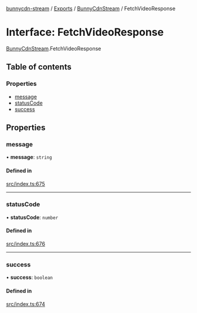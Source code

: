 [bunnycdn-stream](../README.md) / [Exports](../modules.md) / [BunnyCdnStream](../modules/BunnyCdnStream.md) / FetchVideoResponse

# Interface: FetchVideoResponse

[BunnyCdnStream](../modules/BunnyCdnStream.md).FetchVideoResponse

## Table of contents

### Properties

- [message](BunnyCdnStream.FetchVideoResponse.md#message)
- [statusCode](BunnyCdnStream.FetchVideoResponse.md#statuscode)
- [success](BunnyCdnStream.FetchVideoResponse.md#success)

## Properties

### message

• **message**: `string`

#### Defined in

[src/index.ts:675](https://github.com/dan-online/bunnycdn-stream/blob/43fdbc3/src/index.ts#L675)

___

### statusCode

• **statusCode**: `number`

#### Defined in

[src/index.ts:676](https://github.com/dan-online/bunnycdn-stream/blob/43fdbc3/src/index.ts#L676)

___

### success

• **success**: `boolean`

#### Defined in

[src/index.ts:674](https://github.com/dan-online/bunnycdn-stream/blob/43fdbc3/src/index.ts#L674)
